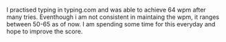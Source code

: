 I practised typing in typing.com and was able to achieve 64 wpm after many tries. Eventhough i am not consistent in maintaing the wpm, it ranges between 50-65 as of now. I am spending some time for this everyday and hope to improve the score.
